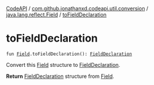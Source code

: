 [CodeAPI](../../index.md) / [com.github.jonathanxd.codeapi.util.conversion](../index.md) / [java.lang.reflect.Field](index.md) / [toFieldDeclaration](.)

# toFieldDeclaration

`fun `[`Field`](http://docs.oracle.com/javase/6/docs/api/java/lang/reflect/Field.html)`.toFieldDeclaration(): `[`FieldDeclaration`](../../com.github.jonathanxd.codeapi.base/-field-declaration/index.md)

Convert this [Field](http://docs.oracle.com/javase/6/docs/api/java/lang/reflect/Field.html) structure to [FieldDeclaration](../../com.github.jonathanxd.codeapi.base/-field-declaration/index.md).

**Return**
[FieldDeclaration](../../com.github.jonathanxd.codeapi.base/-field-declaration/index.md) structure from [Field](http://docs.oracle.com/javase/6/docs/api/java/lang/reflect/Field.html).

